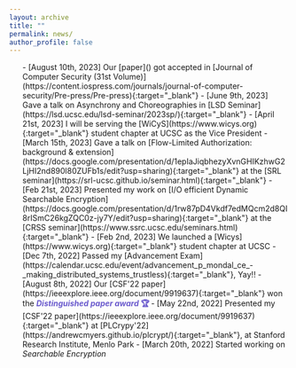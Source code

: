 ```yaml
---
layout: archive
title: ""
permalink: news/
author_profile: false
---
```


<ul>
  -  [August 10th, 2023] Our [paper]() got accepted in [Journal of Computer Security (31st Volume)](https://content.iospress.com/journals/journal-of-computer-security/Pre-press/Pre-press){:target="_blank"}
-  [June 9th, 2023] Gave a talk on Asynchrony and Choreographies in [LSD Seminar](https://lsd.ucsc.edu/lsd-seminar/2023sp/){:target="_blank"} 
-  [April 21st, 2023] I will be serving the [WiCyS](https://www.wicys.org){:target="_blank"}  student chapter at UCSC as the Vice President 
-  [March 15th, 2023] Gave a talk on [Flow-Limited Authorization: background & extension](https://docs.google.com/presentation/d/1epIaJiqbhezyXvnGHIKzhwG2LjHI2nd890l80ZUFb1s/edit?usp=sharing){:target="_blank"} at the [SRL seminar](https://srl-ucsc.github.io/seminar.html){:target="_blank"}
-  [Feb 21st, 2023] Presented my work on [I/O efficient Dynamic Searchable Encryption](https://docs.google.com/presentation/d/1rw87pD4Vkdf7edMQcm2d8QI8rISmC26kgZQC0z-jy7Y/edit?usp=sharing){:target="_blank"} at the [CRSS seminar](https://www.ssrc.ucsc.edu/seminars.html){:target="_blank"} 
-  [Feb 2nd, 2023] We launched a [Wicys](https://www.wicys.org){:target="_blank"} student chapter at UCSC 
-  [Dec 7th, 2022] Passed my [Advancement Exam](https://calendar.ucsc.edu/event/advancement_p_mondal_ce_-_making_distributed_systems_trustless){:target="_blank"}, Yay!! 
-  [August 8th, 2022] Our [CSF'22 paper](https://ieeexplore.ieee.org/document/9919637){:target="_blank"} won the <b><font color="SlateBlue"> <i> Distinguished paper award </i> 🏆 </font></b> 
-  [May 22nd, 2022]  Presented my [CSF'22 paper](https://ieeexplore.ieee.org/document/9919637){:target="_blank"} at [PLCrypy'22](https://andrewcmyers.github.io/plcrypt/){:target="_blank"}, at Stanford Research Institute, Menlo Park 
 -  [March 20th, 2022] Started working on <i>Searchable Encryption</i>  
</ul>
